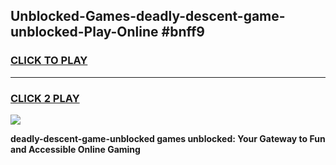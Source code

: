 
## Unblocked-Games-deadly-descent-game-unblocked-Play-Online #bnff9
<h3>
<a href="https://news.freeplayer.one?title=deadly-descent-game-unblocked&ref=3">CLICK TO PLAY</a></h3>
<hr>

<h3>
<a href="https://news.freeplayer.one?title=deadly-descent-game-unblocked&ref=3">CLICK 2 PLAY</a>
  
</h3>

<a href="https://news.freeplayer.one?title=deadly-descent-game-unblocked&ref=3"><img src="https://clearcache.store/games.png"></a>


**deadly-descent-game-unblocked games unblocked: Your Gateway to Fun and Accessible Online Gaming**
